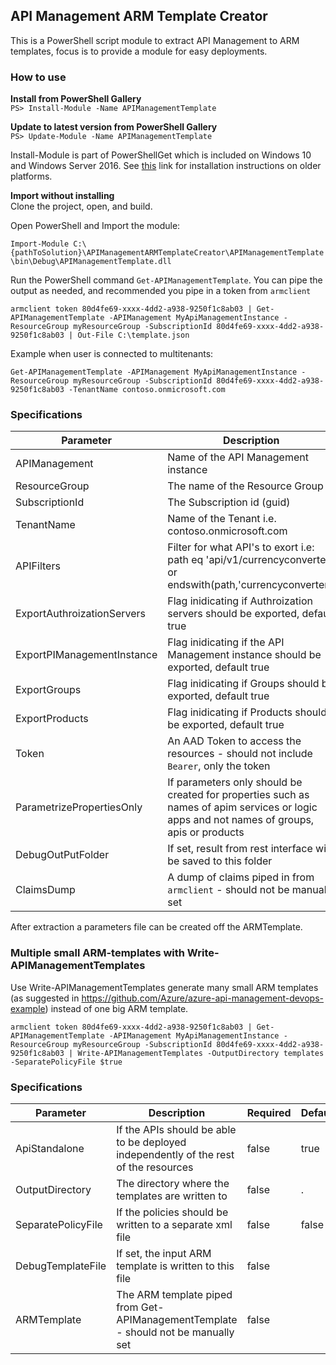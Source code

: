 ## API Management ARM Template Creator

This is a PowerShell script module to extract API Management to ARM templates, focus is to provide a module for easy deployments.  

### How to use
**Install from PowerShell Gallery**  
`PS> Install-Module -Name APIManagementTemplate`

**Update to latest version from PowerShell Gallery**  
`PS> Update-Module -Name APIManagementTemplate`

Install-Module is part of PowerShellGet which is included on Windows 10 and Windows Server 2016. See [this](https://docs.microsoft.com/en-us/powershell/gallery/installing-psget) link for installation instructions on older platforms.

**Import without installing**  
Clone the project, open, and build.

Open PowerShell and Import the module:

`Import-Module C:\{pathToSolution}\APIManagementARMTemplateCreator\APIManagementTemplate\bin\Debug\APIManagementTemplate.dll`

Run the PowerShell command `Get-APIManagementTemplate`.  You can pipe the output as needed, and recommended you pipe in a token from `armclient`

`armclient token 80d4fe69-xxxx-4dd2-a938-9250f1c8ab03 | Get-APIManagementTemplate -APIManagement MyApiManagementInstance -ResourceGroup myResourceGroup -SubscriptionId 80d4fe69-xxxx-4dd2-a938-9250f1c8ab03 | Out-File C:\template.json`

Example when user is connected to multitenants:

`Get-APIManagementTemplate -APIManagement MyApiManagementInstance -ResourceGroup myResourceGroup -SubscriptionId 80d4fe69-xxxx-4dd2-a938-9250f1c8ab03 -TenantName contoso.onmicrosoft.com`

### Specifications

| Parameter | Description | Required |
| --------- | ---------- | -------|
| APIManagement | Name of the API Management instance| true |
| ResourceGroup | The name of the Resource Group | true |
| SubscriptionId | The Subscription id (guid)| true |
| TenantName | Name of the Tenant i.e. contoso.onmicrosoft.com | false |
| APIFilters | Filter for what API's to exort i.e: path eq 'api/v1/currencyconverter' or endswith(path,'currencyconverter') | false
| ExportAuthroizationServers | Flag inidicating if Authroization servers should be exported, default true | false
| ExportPIManagementInstance | Flag inidicating if the API Management instance should be exported, default true | false
| ExportGroups | Flag inidicating if Groups should be exported, default true | false
| ExportProducts | Flag inidicating if Products should be exported, default true | false
| Token | An AAD Token to access the resources - should not include `Bearer`, only the token | false |
| ParametrizePropertiesOnly | If parameters only should be created for properties such as names of apim services or logic apps and not names of groups, apis or products | false |
| DebugOutPutFolder | If set, result from rest interface will be saved to this folder | false |
| ClaimsDump | A dump of claims piped in from `armclient` - should not be manually set | false |


After extraction a parameters file can be created off the ARMTemplate.

### Multiple small ARM-templates with Write-APIManagementTemplates
Use Write-APIManagementTemplates generate many small ARM templates (as suggested in https://github.com/Azure/azure-api-management-devops-example) instead of one big ARM template.

`armclient token 80d4fe69-xxxx-4dd2-a938-9250f1c8ab03 | Get-APIManagementTemplate -APIManagement MyApiManagementInstance -ResourceGroup myResourceGroup -SubscriptionId 80d4fe69-xxxx-4dd2-a938-9250f1c8ab03 | Write-APIManagementTemplates -OutputDirectory templates -SeparatePolicyFile $true`

### Specifications

| Parameter | Description | Required | Default | 
| --------- | ---------- | -------| --- |
| ApiStandalone | If the APIs should be able to be deployed independently of the rest of the resources | false | true | 
| OutputDirectory | The directory where the templates are written to | false | . | 
| SeparatePolicyFile | If the policies should be written to a separate xml file | false | false | 
| DebugTemplateFile | If set, the input ARM template is written to this file | false | |
| ARMTemplate | The ARM template piped from Get-APIManagementTemplate - should not be manually set | false | |
